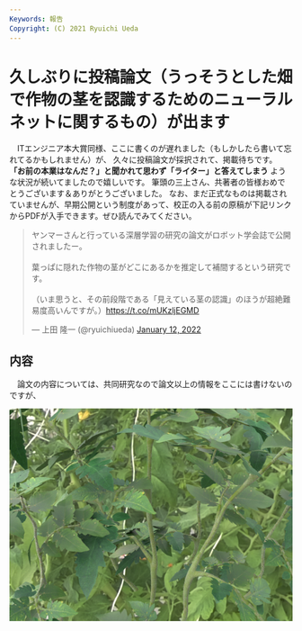 ```yaml
---
Keywords: 報告
Copyright: (C) 2021 Ryuichi Ueda
---
```


# 久しぶりに投稿論文（うっそうとした畑で作物の茎を認識するためのニューラルネットに関するもの）が出ます

　ITエンジニア本大賞同様、ここに書くのが遅れました（もしかしたら書いて忘れてるかもしれません）が、
久々に投稿論文が採択されて、掲載待ちです。
**「お前の本業はなんだ？」と聞かれて思わず「ライター」と答えてしまう** ような状況が続いてましたので嬉しいです。
筆頭の三上さん、共著者の皆様おめでとうございます＆ありがとうございました。
なお、まだ正式なものは掲載されていませんが、早期公開という制度があって、校正の入る前の原稿が下記リンクからPDFが入手できます。ぜひ読んでみてください。

<blockquote class="twitter-tweet" data-partner="tweetdeck"><p lang="ja" dir="ltr">ヤンマーさんと行っている深層学習の研究の論文がロボット学会誌で公開されましたー。<br><br>葉っぱに隠れた作物の茎がどこにあるかを推定して補間するという研究です。<br><br>（いま思うと、その前段階である「見えている茎の認識」のほうが超絶難易度高いんですが。）<a href="https://t.co/mUKzljEGMD">https://t.co/mUKzljEGMD</a></p>&mdash; 上田 隆一 (@ryuichiueda) <a href="https://twitter.com/ryuichiueda/status/1481187873835524098?ref_src=twsrc%5Etfw">January 12, 2022</a></blockquote>
<script async src="https://platform.twitter.com/widgets.js" charset="utf-8"></script>


## 内容

　論文の内容については、共同研究なので論文以上の情報をここには書けないのですが、

![](https://raw.githubusercontent.com/ryuichiueda/jrsj_color_figs/main/vol_40_no_2/fig_2.png)
